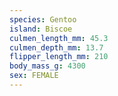 ```yaml
---
species: Gentoo
island: Biscoe
culmen_length_mm: 45.3
culmen_depth_mm: 13.7
flipper_length_mm: 210
body_mass_g: 4300
sex: FEMALE
---
```

